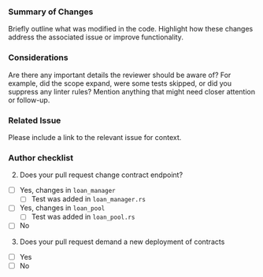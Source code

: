 ### Summary of Changes

Briefly outline what was modified in the code. Highlight how these changes address the associated issue or improve functionality.

### Considerations

Are there any important details the reviewer should be aware of? For example, did the scope expand, were some tests skipped, or did you suppress any linter rules? Mention anything that might need closer attention or follow-up.

### Related Issue

Please include a link to the relevant issue for context.

### Author checklist

2. Does your pull request change contract endpoint?

- [ ] Yes, changes in `loan_manager`
  - [ ] Test was added in `loan_manager.rs`
- [ ] Yes, changes in `loan_pool`
  - [ ] Test was added in `loan_pool.rs`
- [ ] No

3. Does your pull request demand a new deployment of contracts

- [ ] Yes
- [ ] No
